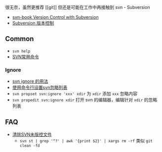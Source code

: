 很无奈，虽然更推荐 [[git]] 
但还是可能在工作中再接触到 svn - Subversion

- [svn-book Version Control with Subversion](http://svnbook.red-bean.com/en/1.7/svn-book.html)
- [Subversion 版本控制](http://svnbook.red-bean.com/nightly/zh/svn-book.html)



## Common
- `svn help`
- [SVN常用命令](https://gaomf.cn/2017/03/30/SVN/)

### Ignore
- [svn ignore 的用法](http://www.cnblogs.com/youxin/p/6624704.html)
- [使用命令行设置svn忽略列表](http://www.cnblogs.com/yuanyq/p/3667190.html)
- `svn propset svn:ignore 'xxx' xdir` 为 `xdir` 添加 `xxx` 忽略内容
- `svn propedit svn:ignore xdir` 打开 svn 的编辑器，编辑针对 `xdir` 的忽略列表



## FAQ
- [清除SVN未版控文件](http://blog.csdn.net/caz28/article/details/50246951)
  - `svn st | grep '^?' | awk '{print $2}' | xargs rm -rf` 类似 `git clean -fd`

